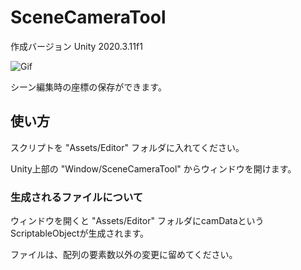 # SceneCameraTool

作成バージョン Unity 2020.3.11f1

![Gif](https://user-images.githubusercontent.com/96217643/148952249-d1373a03-035d-46b0-96c0-95a089e03fc5.gif)

シーン編集時の座標の保存ができます。

## 使い方
スクリプトを "Assets/Editor" フォルダに入れてください。

Unity上部の "Window/SceneCameraTool" からウィンドウを開けます。

### 生成されるファイルについて
ウィンドウを開くと "Assets/Editor" フォルダにcamDataというScriptableObjectが生成されます。

ファイルは、配列の要素数以外の変更に留めてください。

